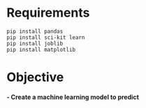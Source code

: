 # Requirements
```
pip install pandas
pip install sci-kit learn
pip install joblib
pip install matplotlib
```
# Objective
#### - Create a machine learning model to predict 

